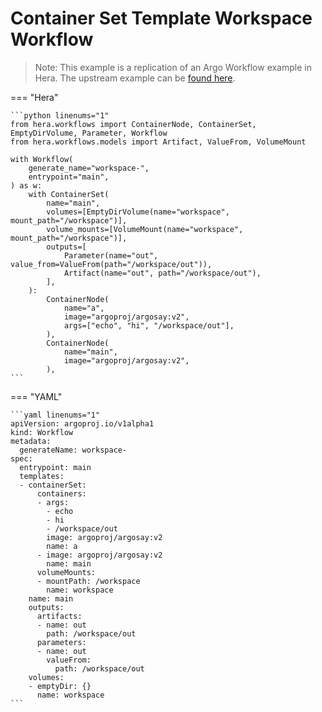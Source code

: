 # Container Set Template  Workspace Workflow

> Note: This example is a replication of an Argo Workflow example in Hera. The upstream example can be [found here](https://github.com/argoproj/argo-workflows/blob/master/examples/container-set-template/workspace-workflow.yaml).




=== "Hera"

    ```python linenums="1"
    from hera.workflows import ContainerNode, ContainerSet, EmptyDirVolume, Parameter, Workflow
    from hera.workflows.models import Artifact, ValueFrom, VolumeMount

    with Workflow(
        generate_name="workspace-",
        entrypoint="main",
    ) as w:
        with ContainerSet(
            name="main",
            volumes=[EmptyDirVolume(name="workspace", mount_path="/workspace")],
            volume_mounts=[VolumeMount(name="workspace", mount_path="/workspace")],
            outputs=[
                Parameter(name="out", value_from=ValueFrom(path="/workspace/out")),
                Artifact(name="out", path="/workspace/out"),
            ],
        ):
            ContainerNode(
                name="a",
                image="argoproj/argosay:v2",
                args=["echo", "hi", "/workspace/out"],
            ),
            ContainerNode(
                name="main",
                image="argoproj/argosay:v2",
            ),
    ```

=== "YAML"

    ```yaml linenums="1"
    apiVersion: argoproj.io/v1alpha1
    kind: Workflow
    metadata:
      generateName: workspace-
    spec:
      entrypoint: main
      templates:
      - containerSet:
          containers:
          - args:
            - echo
            - hi
            - /workspace/out
            image: argoproj/argosay:v2
            name: a
          - image: argoproj/argosay:v2
            name: main
          volumeMounts:
          - mountPath: /workspace
            name: workspace
        name: main
        outputs:
          artifacts:
          - name: out
            path: /workspace/out
          parameters:
          - name: out
            valueFrom:
              path: /workspace/out
        volumes:
        - emptyDir: {}
          name: workspace
    ```

